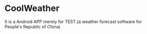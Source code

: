 # CoolWeather
It is a Android APP merely for TEST.(a weather forecast software for People's Republic of China)
